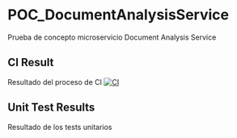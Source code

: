 # POC_DocumentAnalysisService
Prueba de concepto microservicio Document Analysis Service

## CI Result
Resultado del proceso de CI
[![CI](https://github.com/DavidSanchezTR/POC_DocumentAnalysisService/actions/workflows/dotnet-build-test.yml/badge.svg)](https://github.com/DavidSanchezTR/POC_DocumentAnalysisService/actions/workflows/dotnet-build-test.yml)

## Unit Test Results
Resultado de los tests unitarios
